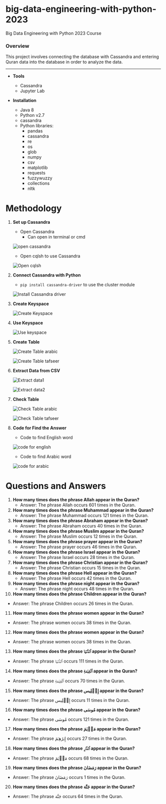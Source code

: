 # big-data-engineering-with-python-2023
Big Data Engineering with Python 2023 Course


### Overview
This project involves connecting the database with Cassandra and entering Quran data into the database in order to analyze the data.

-----
* **Tools**
    * Cassandra
    * Jupyter Lab

* **Installation**
    * Java 8
    * Python v2.7
    * cassandra
    * Python libraries:
        * pandas
        * cassandra
        * re
        * os
        * glob
        * numpy
        * csv
        * matplotlib
        * requests
        * fuzzywuzzy
        * collections
        * nltk

# Methodology
1. **Set up Cassandra**
    * Open Cassandra
        * Can open in terminal or cmd

    ![open cassandra](https://raw.githubusercontent.com/hilmanyusoh/big-data-engineering-with-python-2023/main/image/Screenshot%202567-03-28%20at%2014.19.04.png)
                
    * Open cqlsh to use Cassandra

    ![Open cqlsh](https://raw.githubusercontent.com/hilmanyusoh/big-data-engineering-with-python-2023/main/image/Screenshot%202567-03-28%20at%2014.19.54.png)

2. **Connect Cassandra with Python**
    * `pip install cassandra-driver` to use the cluster module

    ![Install Cassandra driver](https://raw.githubusercontent.com/hilmanyusoh/big-data-engineering-with-python-2023/main/image/Screenshot%202567-03-28%20at%2023.57.03.png)


3. **Create Keyspace**

    ![Create Keyspace](https://raw.githubusercontent.com/hilmanyusoh/big-data-engineering-with-python-2023/main/image/Screenshot%202567-03-28%20at%2023.57.03.png)


4. **Use Keyspace**

    ![Use keyspace](https://raw.githubusercontent.com/hilmanyusoh/big-data-engineering-with-python-2023/main/image/Screenshot%202567-03-29%20at%2000.18.26.png)

5. **Create Table**

    ![Create Table arabic](https://raw.githubusercontent.com/hilmanyusoh/big-data-engineering-with-python-2023/main/image/Screenshot%202567-03-29%20at%2000.22.33.png)

    ![Create Table tafseer](https://raw.githubusercontent.com/hilmanyusoh/big-data-engineering-with-python-2023/main/image/Screenshot%202567-03-29%20at%2000.23.02.png)

6. **Extract Data from CSV**

    ![Extract data1](https://raw.githubusercontent.com/hilmanyusoh/big-data-engineering-with-python-2023/main/image/Screenshot%202567-03-29%20at%2000.58.30.png)

    ![Extract data2](https://raw.githubusercontent.com/hilmanyusoh/big-data-engineering-with-python-2023/main/image/Screenshot%202567-03-29%20at%2000.59.04.png)

7. **Check Table**

    ![Check Table arabic](https://raw.githubusercontent.com/hilmanyusoh/big-data-engineering-with-python-2023/main/image/Screenshot%202567-03-29%20at%2001.10.00.png)

    ![Check Table tafseer](https://raw.githubusercontent.com/hilmanyusoh/big-data-engineering-with-python-2023/main/image/Screenshot%202567-03-29%20at%2001.10.39.png)


8. **Code for Find the Answer**

    * Code to find English word
    
    ![code for english](https://raw.githubusercontent.com/hilmanyusoh/big-data-engineering-with-python-2023/main/image/Screenshot%202567-03-29%20at%2001.28.39.png)

    * Code to find Arabic word 
    
    ![code for arabic](https://raw.githubusercontent.com/hilmanyusoh/big-data-engineering-with-python-2023/main/image/Screenshot%202567-03-29%20at%2001.29.41.png)

# Questions and Answers

1. **How many times does the phrase Allah appear in the Quran?**
   - Answer: The phrase Allah occurs 601 times in the Quran.
2. **How many times does the phrase Muhammad appear in the Quran?**
   - Answer: The phrase Muhammad occurs 121 times in the Quran.
3. **How many times does the phrase Abraham appear in the Quran?**
   - Answer: The phrase Abraham occurs 40 times in the Quran.
4. **How many times does the phrase Muslim appear in the Quran?**
   - Answer: The phrase Muslim occurs 12 times in the Quran.
5. **How many times does the phrase prayer appear in the Quran?**
   - Answer: The phrase prayer occurs 46 times in the Quran.
6. **How many times does the phrase Israel appear in the Quran?**
   - Answer: The phrase Israel occurs 28 times in the Quran.
7. **How many times does the phrase Christian appear in the Quran?**
   - Answer: The phrase Christian occurs 15 times in the Quran.
8. **How many times does the phrase Hell appear in the Quran?**
   - Answer: The phrase Hell occurs 42 times in the Quran.
9. **How many times does the phrase night appear in the Quran?**
   - Answer: The phrase night occurs 48 times in the Quran.
10. **How many times does the phrase Children appear in the Quran?**
   - Answer: The phrase Children occurs 26 times in the Quran.
11. **How many times does the phrase women appear in the Quran?**
   - Answer: The phrase women occurs 38 times in the Quran.
12. **How many times does the phrase women appear in the Quran?**
   - Answer: The phrase women occurs 38 times in the Quran.
13. **How many times does the phrase ٱلدُّنۡيَا appear in the Quran?**
   - Answer: The phrase ٱلدُّنۡيَا occurs 111 times in the Quran.
14. **How many times does the phrase ٱلۡقِيَٰمَةِ appear in the Quran?**
   - Answer: The phrase ٱلۡقِيَٰمَةِ occurs 70 times in the Quran.
15. **How many times does the phrase إِبۡلِيس appear in the Quran?**
   - Answer: The phrase إِبۡلِيس occurs 11 times in the Quran.
16. **How many times does the phrase مُوسَى appear in the Quran?**
   - Answer: The phrase مُوسَى occurs 121 times in the Quran.
17. **How many times does the phrase مَرۡيَمَ appear in the Quran?**
   - Answer: The phrase إِبۡرَٰهِـۧمَ occurs 27 times in the Quran.
18. **How many times does the phrase ٱلنَّارِ appear in the Quran?**
   - Answer: The phrase مَرۡيَمَ occurs 68 times in the Quran.
19. **How many times does the phrase رَمَضَانَ appear in the Quran?**
   - Answer: The phrase رَمَضَانَ occurs 1 times in the Quran.
20. **How many times does the phrase جَنَّة appear in the Quran?**
   - Answer: The phrase جَنَّة occurs 64 times in the Quran.



